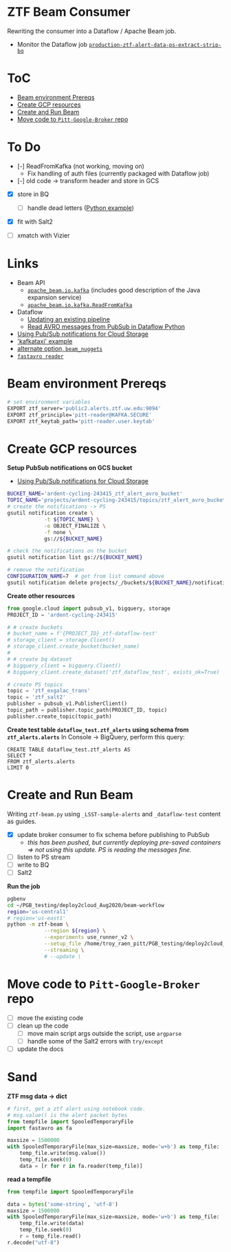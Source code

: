 # ZTF Beam Consumer
Rewriting the consumer into a Dataflow / Apache Beam job.

- Monitor the Dataflow job [`production-ztf-alert-data-ps-extract-strip-bq`](https://console.cloud.google.com/dataflow/jobs/us-central1/2020-12-07_12_14_06-12880147207196234384;step=;mainTab=JOB_METRICS?project=ardent-cycling-243415)

# ToC
- [Beam environment Prereqs](#beam-prereqs)
- [Create GCP resources](#gcpsetup)
- [Create and Run Beam](#runbeam)
- [Move code to `Pitt-Google-Broker` repo](#move2pgbrepo)


# To Do
- [-]  ReadFromKafka (not working, moving on)
    - Fix handling of auth files (currently packaged with Dataflow job)
- [-]  old code -> transform header and store in GCS
- [x]  store in BQ
    - [ ]  handle dead letters ([Python example](https://stackoverflow.com/questions/59102519/monitoring-writetobigquery))
- [x]  fit with Salt2
- [ ]  xmatch with Vizier



# Links
- Beam API
    - [`apache_beam.io.kafka`](https://github.com/apache/beam/blob/master/sdks/python/apache_beam/io/kafka.py) (includes good description of the Java expansion service)
    - [`apache_beam.io.kafka.ReadFromKafka`](https://beam.apache.org/releases/pydoc/2.24.0/apache_beam.io.kafka.html#apache_beam.io.kafka.ReadFromKafka)
- Dataflow
    - [Updating an existing pipeline](https://cloud.google.com/dataflow/docs/guides/updating-a-pipeline)
    - [Read AVRO messages from PubSub in Dataflow Python](https://stackoverflow.com/questions/61216075/read-avro-messages-from-pubsub-in-dataflow-python)
- [Using Pub/Sub notifications for Cloud Storage](https://cloud.google.com/storage/docs/reporting-changes#gsutil)
- ['kafkataxi' example](https://github.com/apache/beam/tree/master/sdks/python/apache_beam/examples/kafkataxi)
- [alternate option, `beam_nuggets`](http://mohaseeb.com/beam-nuggets/beam_nuggets.io.kafkaio.html)
- [`fastavro reader`](https://fastavro.readthedocs.io/en/latest/reader.html)

<a name="beam-prereqs"></a>
# Beam environment Prereqs
<!-- fs -->
```bash
# set environment variables
EXPORT ztf_server='public2.alerts.ztf.uw.edu:9094'
EXPORT ztf_principle='pitt-reader@KAFKA.SECURE'
EXPORT ztf_keytab_path='pitt-reader.user.keytab'


```
<!-- fe Beam environment Prereqs -->


<a name="gcpsetup"></a>
# Create GCP resources
<!-- fs -->

__Setup PubSub notifications on GCS bucket__
- [Using Pub/Sub notifications for Cloud Storage](https://cloud.google.com/storage/docs/reporting-changes#gsutil)

```bash
BUCKET_NAME='ardent-cycling-243415_ztf_alert_avro_bucket'
TOPIC_NAME='projects/ardent-cycling-243415/topics/ztf_alert_avro_bucket'
# create the notifications -> PS
gsutil notification create \
            -t ${TOPIC_NAME} \
            -e OBJECT_FINALIZE \
            -f none \
            gs://${BUCKET_NAME}

# check the notifications on the bucket
gsutil notification list gs://${BUCKET_NAME}

# remove the notification
CONFIGURATION_NAME=7  # get from list command above
gsutil notification delete projects/_/buckets/${BUCKET_NAME}/notificationConfigs/${CONFIGURATION_NAME}
```

__Create other resources__

```python
from google.cloud import pubsub_v1, bigquery, storage
PROJECT_ID = 'ardent-cycling-243415'

# # create buckets
# bucket_name = f'{PROJECT_ID}_ztf-dataflow-test'
# storage_client = storage.Client()
# storage_client.create_bucket(bucket_name)
#
# # create bq dataset
# bigquery_client = bigquery.Client()
# bigquery_client.create_dataset('ztf_dataflow_test', exists_ok=True)

# create PS topics
topic = 'ztf_exgalac_trans'
topic = 'ztf_salt2'
publisher = pubsub_v1.PublisherClient()
topic_path = publisher.topic_path(PROJECT_ID, topic)
publisher.create_topic(topic_path)
```

__Create test table `dataflow_test.ztf_alerts` using schema from `ztf_alerts.alerts`__
In Console -> BigQuery, perform this query:
```
CREATE TABLE dataflow_test.ztf_alerts AS
SELECT *
FROM ztf_alerts.alerts
LIMIT 0
```
<!-- fe Create GCP resources -->


<a name="runbeam"></a>
# Create and Run Beam
<!-- fs -->
Writing `ztf-beam.py` using `_LSST-sample-alerts` and `_dataflow-test` content as guides.

- [x]  update broker consumer to fix schema before publishing to PubSub
    - _this has been pushed, but currently deploying pre-saved containers => not using this update. PS is reading the messages fine._
- [ ]  listen to PS stream
- [ ]  write to BQ
- [ ]  Salt2

__Run the job__
```bash
pgbenv
cd ~/PGB_testing/deploy2cloud_Aug2020/beam-workflow
region='us-central1'
# region='us-east1'
python -m ztf-beam \
            --region ${region} \
            --experiments use_runner_v2 \
            --setup_file /home/troy_raen_pitt/PGB_testing/deploy2cloud_Aug2020/beam-workflow/setup.py \
            --streaming \
            # --update \
```


<!-- fe Create and Run Beam -->


<a name="move2pgbrepo"></a>
# Move code to `Pitt-Google-Broker` repo
<!-- fs -->

- [ ]  move the existing code
- [ ]  clean up the code
    - [ ]  move main script args outside the script, use `argparse`
    - [ ]  handle some of the Salt2 errors with `try/except`
- [ ]  update the docs

<!-- fe Move code to `Pitt-Google-Broker` repo -->


# Sand
<!-- fs -->
__ZTF msg data -> dict__
```python
# first, get a ztf alert using notebook code.
# msg.value() is the alert packet bytes
from tempfile import SpooledTemporaryFile
import fastavro as fa

maxsize = 1500000
with SpooledTemporaryFile(max_size=maxsize, mode='w+b') as temp_file:
    temp_file.write(msg.value())
    temp_file.seek(0)
    data = [r for r in fa.reader(temp_file)]
```

__read a tempfile__
```python
from tempfile import SpooledTemporaryFile

data = bytes('some-string', 'utf-8')
maxsize = 1500000
with SpooledTemporaryFile(max_size=maxsize, mode='w+b') as temp_file:
    temp_file.write(data)
    temp_file.seek(0)
    r = temp_file.read()
r.decode("utf-8")
```

<!-- fe Sand -->
